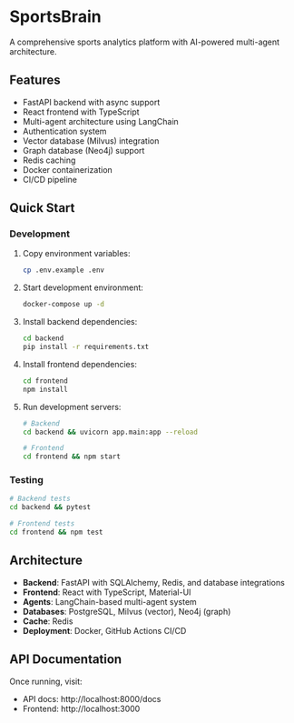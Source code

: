 # SportsBrain

A comprehensive sports analytics platform with AI-powered multi-agent architecture.

## Features

- FastAPI backend with async support
- React frontend with TypeScript
- Multi-agent architecture using LangChain
- Authentication system
- Vector database (Milvus) integration
- Graph database (Neo4j) support
- Redis caching
- Docker containerization
- CI/CD pipeline

## Quick Start

### Development

1. Copy environment variables:
   ```bash
   cp .env.example .env
   ```

2. Start development environment:
   ```bash
   docker-compose up -d
   ```

3. Install backend dependencies:
   ```bash
   cd backend
   pip install -r requirements.txt
   ```

4. Install frontend dependencies:
   ```bash
   cd frontend
   npm install
   ```

5. Run development servers:
   ```bash
   # Backend
   cd backend && uvicorn app.main:app --reload

   # Frontend
   cd frontend && npm start
   ```

### Testing

```bash
# Backend tests
cd backend && pytest

# Frontend tests
cd frontend && npm test
```

## Architecture

- **Backend**: FastAPI with SQLAlchemy, Redis, and database integrations
- **Frontend**: React with TypeScript, Material-UI
- **Agents**: LangChain-based multi-agent system
- **Databases**: PostgreSQL, Milvus (vector), Neo4j (graph)
- **Cache**: Redis
- **Deployment**: Docker, GitHub Actions CI/CD

## API Documentation

Once running, visit:
- API docs: http://localhost:8000/docs
- Frontend: http://localhost:3000